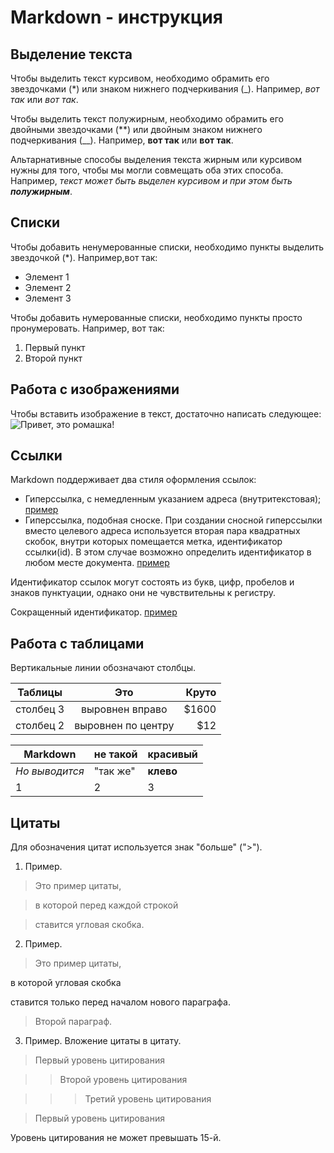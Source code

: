 # Markdown - инструкция

## Выделение текста

Чтобы выделить текст курсивом, необходимо обрамить его звездочками (*) или знаком нижнего подчеркивания (_). Например, *вот так* или _вот так_.

Чтобы выделить текст полужирным, необходимо обрамить его двойными звездочками (**) или двойным знаком нижнего подчеркивания (__). Например, **вот так** или __вот так__.

Альтарнативные способы выделения текста жирным или курсивом нужны для того, чтобы мы могли совмещать оба этих способа. Например, _текст может быть выделен курсивом и при этом быть **полужирным**_.
## Списки

Чтобы добавить ненумерованные списки, необходимо пункты выделить звездочкой (*). Например,вот так:
* Элемент 1
* Элемент 2
* Элемент 3

Чтобы добавить нумерованные списки, необходимо пункты просто пронумеровать. Например, вот так:
1. Первый пункт
2. Второй пункт

## Работа с изображениями

Чтобы вставить изображение в текст, достаточно написать следующее:
![Привет, это ромашка!](Romashka.jpg)

## Ссылки

Markdown поддерживает два стиля оформления ссылок:
 * Гиперссылка, с немедленным указанием адреса (внутритекстовая); 
 [пример](https://gb.ru "Необязательная подсказка")
  * Гиперссылка, подобная сноске. При создании сносной гиперссылки вместо целевого адреса используется вторая пара квадратных скобок, внутри которых помещается метка, идентификатор ссылки(id). В этом случае возможно определить идентификатор в любом месте документа.
  [пример][id]

  [id]: https://gb.ru "Необязательная подсказка"

  Идентификатор ссылок могут состоять из букв, цифр, пробелов и знаков пунктуации, однако они не чувствительны к регистру.

  Сокращенный идентификатор. [пример][]

  [пример]: https://gb.ru "Необязательная подсказка"


## Работа с таблицами

Вертикальные линии обозначают столбцы.

 Таблицы      | Это               | Круто  
 ------------ |:-----------------:|------:
 столбец 3    | выровнен вправо   | $1600 
 столбец 2    | выровнен по центру|   $12 

Markdown | не такой | красивый
--- | --- | ---
*Но выводится* | "так же" | **клево**
1 | 2 | 3 



## Цитаты

Для обозначения цитат используется знак "больше" (">").

1. Пример.

>Это пример цитаты,

>в которой перед каждой строкой

>ставится угловая скобка.

2. Пример.

>Это пример цитаты,

в которой угловая скобка

ставится только перед началом нового параграфа.
>Второй параграф.

3. Пример. Вложение цитаты в цитату.

>Первый уровень цитирования

>>Второй уровень цитирования

>>>Третий уровень цитирования

>

>Первый уровень цитирования

Уровень цитирования не может превышать 15-й.


